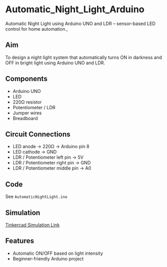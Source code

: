 # Automatic_Night_Light_Arduino
Automatic Night Light using Arduino UNO and LDR – sensor-based LED control for home automation.,

## Aim
To design a night light system that automatically turns ON in darkness and OFF in bright light using Arduino UNO and LDR.

## Components
- Arduino UNO
- LED
- 220Ω resistor
- Potentiometer / LDR
- Jumper wires
- Breadboard

## Circuit Connections
- LED anode → 220Ω → Arduino pin 8
- LED cathode → GND
- LDR / Potentiometer left pin → 5V
- LDR / Potentiometer right pin → GND
- LDR / Potentiometer middle pin → A0

## Code
See `AutomaticNightLight.ino`

## Simulation
[Tinkercad Simulation Link](https://www.tinkercad.com/things/9B5JYEZkMD3-automatic-night-light2025?sharecode=UJF6tCG3FhG-PDmxLcjnBrQiDheq4ErwEXDxjNIUNGs)

## Features
- Automatic ON/OFF based on light intensity
- Beginner-friendly Arduino project
